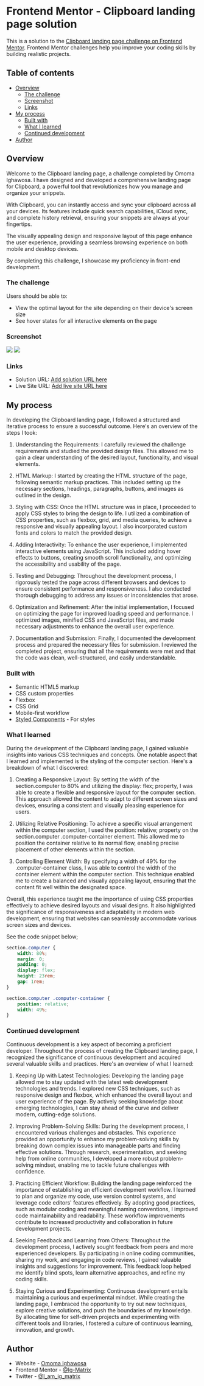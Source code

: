 # Frontend Mentor - Clipboard landing page solution
This is a solution to the [Clipboard landing page challenge on Frontend Mentor](https://www.frontendmentor.io/challenges/clipboard-landing-page-5cc9bccd6c4c91111378ecb9). Frontend Mentor challenges help you improve your coding skills by building realistic projects.

## Table of contents

-   [Overview](#overview)
    -   [The challenge](#the-challenge)
    -   [Screenshot](#screenshot)
    -   [Links](#links)
-   [My process](#my-process)
    -   [Built with](#built-with)
    -   [What I learned](#what-i-learned)
    -   [Continued development](#continued-development)
-   [Author](#author)

## Overview

Welcome to the Clipboard landing page, a challenge completed by Omoma Ighawosa. I have designed and developed a comprehensive landing page for Clipboard, a powerful tool that revolutionizes how you manage and organize your snippets.

With Clipboard, you can instantly access and sync your clipboard across all your devices. Its features include quick search capabilities, iCloud sync, and complete history retrieval, ensuring your snippets are always at your fingertips.

The visually appealing design and responsive layout of this page enhance the user experience, providing a seamless browsing experience on both mobile and desktop devices.

By completing this challenge, I showcase my proficiency in front-end development.

### The challenge

Users should be able to:

-   View the optimal layout for the site depending on their device's screen size
-   See hover states for all interactive elements on the page

### Screenshot

![](./screenshot/desktop-screenshot.png)
![](./screenshot/mobile-view-screenshot.png)

### Links

-   Solution URL: [Add solution URL here](https://your-solution-url.com)
-   Live Site URL: [Add live site URL here](https://your-live-site-url.com)

## My process

In developing the Clipboard landing page, I followed a structured and iterative process to ensure a successful outcome. Here's an overview of the steps I took:

1. Understanding the Requirements: I carefully reviewed the challenge requirements and studied the provided design files. This allowed me to gain a clear understanding of the desired layout, functionality, and visual elements.

2. HTML Markup: I started by creating the HTML structure of the page, following semantic markup practices. This included setting up the necessary sections, headings, paragraphs, buttons, and images as outlined in the design.

3. Styling with CSS: Once the HTML structure was in place, I proceeded to apply CSS styles to bring the design to life. I utilized a combination of CSS properties, such as flexbox, grid, and media queries, to achieve a responsive and visually appealing layout. I also incorporated custom fonts and colors to match the provided design.

4. Adding Interactivity: To enhance the user experience, I implemented interactive elements using JavaScript. This included adding hover effects to buttons, creating smooth scroll functionality, and optimizing the accessibility and usability of the page.

5. Testing and Debugging: Throughout the development process, I rigorously tested the page across different browsers and devices to ensure consistent performance and responsiveness. I also conducted thorough debugging to address any issues or inconsistencies that arose.

6. Optimization and Refinement: After the initial implementation, I focused on optimizing the page for improved loading speed and performance. I optimized images, minified CSS and JavaScript files, and made necessary adjustments to enhance the overall user experience.

7. Documentation and Submission: Finally, I documented the development process and prepared the necessary files for submission. I reviewed the completed project, ensuring that all the requirements were met and that the code was clean, well-structured, and easily understandable.

### Built with

-   Semantic HTML5 markup
-   CSS custom properties
-   Flexbox
-   CSS Grid
-   Mobile-first workflow
-   [Styled Components](https://styled-components.com/) - For styles

### What I learned

During the development of the Clipboard landing page, I gained valuable insights into various CSS techniques and concepts. One notable aspect that I learned and implemented is the styling of the computer section. Here's a breakdown of what I discovered:

1. Creating a Responsive Layout: By setting the width of the section.computer to 80% and utilizing the display: flex; property, I was able to create a flexible and responsive layout for the computer section. This approach allowed the content to adapt to different screen sizes and devices, ensuring a consistent and visually pleasing experience for users.

2. Utilizing Relative Positioning: To achieve a specific visual arrangement within the computer section, I used the position: relative; property on the section.computer .computer-container element. This allowed me to position the container relative to its normal flow, enabling precise placement of other elements within the section.

3. Controlling Element Width: By specifying a width of 49% for the .computer-container class, I was able to control the width of the container element within the computer section. This technique enabled me to create a balanced and visually appealing layout, ensuring that the content fit well within the designated space.

Overall, this experience taught me the importance of using CSS properties effectively to achieve desired layouts and visual designs. It also highlighted the significance of responsiveness and adaptability in modern web development, ensuring that websites can seamlessly accommodate various screen sizes and devices.

See the code snippet below;

```css
section.computer {
    width: 80%;
    margin: 0;
    padding: 0;
    display: flex;
    height: 23rem;
    gap: 1rem;
}

section.computer .computer-container {
    position: relative;
    width: 49%;
}
```

### Continued development
Continuous development is a key aspect of becoming a proficient developer. Throughout the process of creating the Clipboard landing page, I recognized the significance of continuous development and acquired several valuable skills and practices. Here's an overview of what I learned:

1. Keeping Up with Latest Technologies: Developing the landing page allowed me to stay updated with the latest web development technologies and trends. I explored new CSS techniques, such as responsive design and flexbox, which enhanced the overall layout and user experience of the page. By actively seeking knowledge about emerging technologies, I can stay ahead of the curve and deliver modern, cutting-edge solutions.

2. Improving Problem-Solving Skills: During the development process, I encountered various challenges and obstacles. This experience provided an opportunity to enhance my problem-solving skills by breaking down complex issues into manageable parts and finding effective solutions. Through research, experimentation, and seeking help from online communities, I developed a more robust problem-solving mindset, enabling me to tackle future challenges with confidence.

3. Practicing Efficient Workflow: Building the landing page reinforced the importance of establishing an efficient development workflow. I learned to plan and organize my code, use version control systems, and leverage code editors' features effectively. By adopting good practices, such as modular coding and meaningful naming conventions, I improved code maintainability and readability. These workflow improvements contribute to increased productivity and collaboration in future development projects.

4. Seeking Feedback and Learning from Others: Throughout the development process, I actively sought feedback from peers and more experienced developers. By participating in online coding communities, sharing my work, and engaging in code reviews, I gained valuable insights and suggestions for improvement. This feedback loop helped me identify blind spots, learn alternative approaches, and refine my coding skills.

5. Staying Curious and Experimenting: Continuous development entails maintaining a curious and experimental mindset. While creating the landing page, I embraced the opportunity to try out new techniques, explore creative solutions, and push the boundaries of my knowledge. By allocating time for self-driven projects and experimenting with different tools and libraries, I fostered a culture of continuous learning, innovation, and growth.

## Author
-   Website - [Omoma Ighawosa](https://ig-matrix.github.io/Lesson_3_Task_6_Omoma_Ighawosa/)
-   Frontend Mentor - [@Ig-Matrix](https://www.frontendmentor.io/profile/Ig-Matrix)
-   Twitter - [@I_am_ig_matrix](https://twitter.com/i_am_Ig_matrix)
